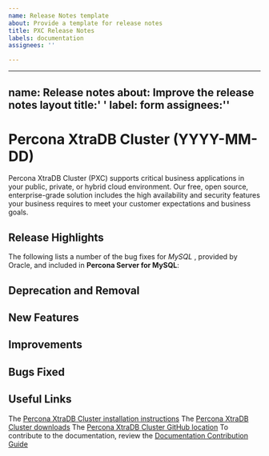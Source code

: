 ```yaml
---
name: Release Notes template
about: Provide a template for release notes
title: PXC Release Notes
labels: documentation
assignees: ''

---
```


---
name: Release notes
about: Improve the release notes layout
title:' '
label: form 
assignees:''
---

# **Percona XtraDB Cluster** <version> (YYYY-MM-DD)

Percona XtraDB Cluster (PXC) supports critical business applications in your public, private, or hybrid cloud environment. Our free, open source, enterprise-grade solution includes the high availability and security features your business requires to meet your customer expectations and business goals.

## Release Highlights
The following lists a number of the bug fixes for *MySQL* <version>, provided by Oracle, and included in **Percona Server for MySQL**:

## Deprecation and Removal

## New Features

## Improvements

## Bugs Fixed

## Useful Links
The [Percona XtraDB Cluster installation instructions](https://www.percona.com/doc/percona-xtradb-cluster/8.0/install/index.html)
The [Percona XtraDB Cluster downloads](https://www.percona.com/downloads/Percona-XtraDB-Cluster-LATEST/#)
The [Percona XtraDB Cluster GitHub location](https://github.com/percona/percona-xtradb-cluster)
To contribute to the documentation, review the [Documentation Contribution Guide](https://github.com/percona/percona-xtradb-cluster/blob/8.0/doc/source/contributing.md)
